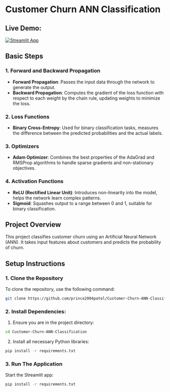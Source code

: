 # Customer Churn ANN Classification

## Live Demo:
[![Streamlit App](https://img.shields.io/badge/Streamlit-App-blue)](https://customer-churn-ann-classification-by-prince.streamlit.app/)

## Basic Steps

### 1. Forward and Backward Propagation

- **Forward Propagation**: Passes the input data through the network to generate the output.
- **Backward Propagation**: Computes the gradient of the loss function with respect to each weight by the chain rule, updating weights to minimize the loss.

### 2. Loss Functions

- **Binary Cross-Entropy**: Used for binary classification tasks, measures the difference between the predicted probabilities and the actual labels.

### 3. Optimizers

- **Adam Optimizer**: Combines the best properties of the AdaGrad and RMSProp algorithms to handle sparse gradients and non-stationary objectives.

### 4. Activation Functions

- **ReLU (Rectified Linear Unit)**: Introduces non-linearity into the model, helps the network learn complex patterns.
- **Sigmoid**: Squashes output to a range between 0 and 1, suitable for binary classification.

## Project Overview

This project classifies customer churn using an Artificial Neural Network (ANN). It takes input features about customers and predicts the probability of churn.

## Setup Instructions

### 1. Clone the Repository

To clone the repository, use the following command:

```bash
git clone https://github.com/prince2004patel/Customer-Churn-ANN-Classification.git
```

### 2. Install Dependencies:

1. Ensure you are in the project directory:
   
```bash
cd Customer-Churn-ANN-Classification
```

2. Install all necessary Python libraries:

```bash
pip install -r requirements.txt
```

### 3. Run The Application

Start the Streamlit app:

```bash
pip install -r requirements.txt
```
